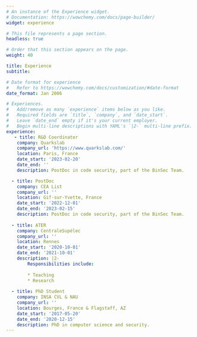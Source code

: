 ```yaml
---
# An instance of the Experience widget.
# Documentation: https://wowchemy.com/docs/page-builder/
widget: experience

# This file represents a page section.
headless: true

# Order that this section appears on the page.
weight: 40

title: Experience
subtitle:

# Date format for experience
#   Refer to https://wowchemy.com/docs/customization/#date-format
date_format: Jan 2006

# Experiences.
#   Add/remove as many `experience` items below as you like.
#   Required fields are `title`, `company`, and `date_start`.
#   Leave `date_end` empty if it's your current employer.
#   Begin multi-line descriptions with YAML's `|2-` multi-line prefix.
experience:
   - title: R&D Coordinator
    company: Quarkslab
    company_url: 'https://www.quarkslab.com/'
    location: Paris, France
    date_start: '2023-02-20'
    date_end: ''
    description: PostDoc in code security, part of the BinSec Team.

  - title: PostDoc
    company: CEA List
    company_url: ''
    location: Gif-sur-Yvette, France
    date_start: '2022-12-01'
    date_end: '2023-02-15'
    description: PostDoc in code security, part of the BinSec Team.
    
  - title: ATER
    company: CentraleSupélec
    company_url: ''
    location: Rennes
    date_start: '2020-10-01'
    date_end: '2021-10-01'
    description: |2-
        Responsibilities include:
        
        * Teaching
        * Research
        
  - title: PhD Student
    company: INSA CVL & NAU
    company_url: ''
    location: Bourges, France & Flagstaff, AZ
    date_start: '2017-05-20'
    date_end: '2020-12-15'
    description: PhD in computer science and security.
---
```

